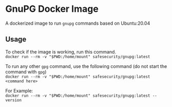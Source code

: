 # GnuPG Docker Image

A dockerized image to run `gnupg` commands based on Ubuntu:20.04

## Usage

To check if the image is working, run this command.<br/>
`docker run --rm -v "$PWD:/home/mount" safesecurity/gnupg:latest`

To run any other `gpg` command, use the following command (do not start the command with `gpg`)<br/>
`docker run --rm -v "$PWD:/home/mount" safesecurity/gnupg:latest <command here>`

For Example:<br/>
`docker run --rm -v "$PWD:/home/mount" safesecurity/gnupg:latest --version`